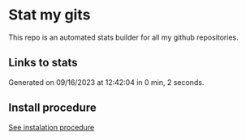 # Stat my gits

This repo is an automated stats builder for all my github repositories.

## Links to stats


Generated on 09/16/2023 at 12:42:04 in 0 min, 2 seconds.

## Install procedure

[See instalation procedure](./src/install.md)

